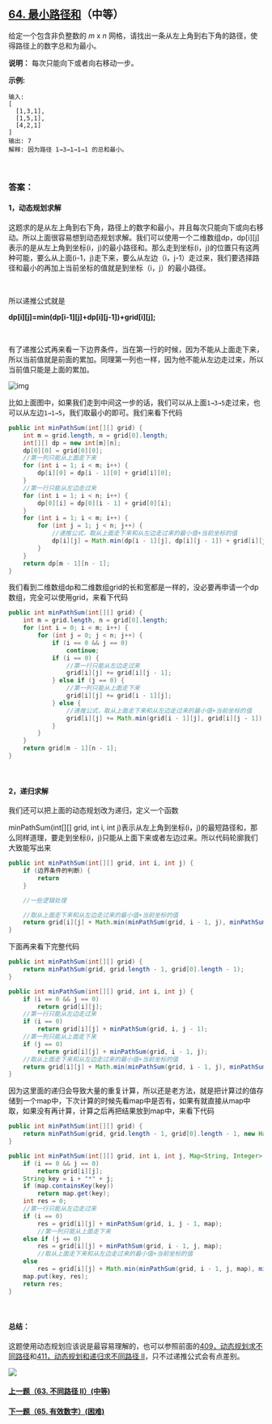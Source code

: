 ## [64. 最小路径和](https://leetcode-cn.com/problems/minimum-path-sum/)（中等）

给定一个包含非负整数的 *m* x *n* 网格，请找出一条从左上角到右下角的路径，使得路径上的数字总和为最小。

**说明：** 每次只能向下或者向右移动一步。

**示例:**

```
输入:
[
  [1,3,1],
  [1,5,1],
  [4,2,1]
]
输出: 7
解释: 因为路径 1→3→1→1→1 的总和最小。
```

<br/>

### 答案：

#### 1，动态规划求解

这题求的是从左上角到右下角，路径上的数字和最小，并且每次只能向下或向右移动。所以上面很容易想到动态规划求解。我们可以使用一个二维数组dp，dp\[i][j]表示的是从左上角到坐标(i，j)的最小路径和。那么走到坐标(i，j)的位置只有这两种可能，要么从上面(i-1，j)走下来，要么从左边（i，j-1）走过来，我们要选择路径和最小的再加上当前坐标的值就是到坐标（i，j）的最小路径。

<br/>

所以递推公式就是

**dp\[i][j]=min(dp\[i-1][j]+dp\[i][j-1])+grid\[i][j];**

<br/>

有了递推公式再来看一下边界条件，当在第一行的时候，因为不能从上面走下来，所以当前值就是前面的累加。同理第一列也一样，因为他不能从左边走过来，所以当前值只能是上面的累加。

![img](https://mmbiz.qpic.cn/mmbiz_png/PGmTibd8KQBF8hkbV85dzYgB1sRJnGFwTvnEp0woJ0QAuyfxduUdx1tdria1VhQcjb3MRLrFasndOZKib149t1yew/640?wx_fmt=png&tp=webp&wxfrom=5&wx_lazy=1&wx_co=1)

比如上面图中，如果我们走到中间这一步的话，我们可以从上面```1→3→5```走过来，也可以从左边```1→1→5```，我们取最小的即可。我们来看下代码

```java
public int minPathSum(int[][] grid) {
    int m = grid.length, n = grid[0].length;
    int[][] dp = new int[m][n];
    dp[0][0] = grid[0][0];
    //第一列只能从上面走下来
    for (int i = 1; i < m; i++) {
        dp[i][0] = dp[i - 1][0] + grid[i][0];
    }
    //第一行只能从左边走过来
    for (int i = 1; i < n; i++) {
        dp[0][i] = dp[0][i - 1] + grid[0][i];
    }
    for (int i = 1; i < m; i++) {
        for (int j = 1; j < n; j++) {
            //递推公式，取从上面走下来和从左边走过来的最小值+当前坐标的值
            dp[i][j] = Math.min(dp[i - 1][j], dp[i][j - 1]) + grid[i][j];
        }
    }
    return dp[m - 1][n - 1];
}
```

我们看到二维数组dp和二维数组grid的长和宽都是一样的，没必要再申请一个dp数组，完全可以使用grid，来看下代码

```java
public int minPathSum(int[][] grid) {
    int m = grid.length, n = grid[0].length;
    for (int i = 0; i < m; i++) {
        for (int j = 0; j < n; j++) {
            if (i == 0 && j == 0)
                continue;
            if (i == 0) {
                //第一行只能从左边走过来
                grid[i][j] += grid[i][j - 1];
            } else if (j == 0) {
                //第一列只能从上面走下来
                grid[i][j] += grid[i - 1][j];
            } else {
                //递推公式，取从上面走下来和从左边走过来的最小值+当前坐标的值
                grid[i][j] += Math.min(grid[i - 1][j], grid[i][j - 1]);
            }
        }
    }
    return grid[m - 1][n - 1];
}
```

<br/>

#### 2，递归求解

我们还可以把上面的动态规划改为递归，定义一个函数

minPathSum(int\[][] grid, int i, int j)表示从左上角到坐标(i，j)的最短路径和，那么同样道理，要走到坐标(i，j)只能从上面下来或者左边过来。所以代码轮廓我们大致能写出来

```java
public int minPathSum(int[][] grid, int i, int j) {
    if (边界条件的判断) {
        return
    }

    //一些逻辑处理

    //取从上面走下来和从左边走过来的最小值+当前坐标的值
    return grid[i][j] + Math.min(minPathSum(grid, i - 1, j), minPathSum(grid, i, j - 1));
}
```

下面再来看下完整代码

```java
public int minPathSum(int[][] grid) {
    return minPathSum(grid, grid.length - 1, grid[0].length - 1);
}

public int minPathSum(int[][] grid, int i, int j) {
    if (i == 0 && j == 0)
        return grid[i][j];
    //第一行只能从左边走过来
    if (i == 0)
        return grid[i][j] + minPathSum(grid, i, j - 1);
    //第一列只能从上面走下来
    if (j == 0)
        return grid[i][j] + minPathSum(grid, i - 1, j);
    //取从上面走下来和从左边走过来的最小值+当前坐标的值
    return grid[i][j] + Math.min(minPathSum(grid, i - 1, j), minPathSum(grid, i, j - 1));
}
```

因为这里面的递归会导致大量的重复计算，所以还是老方法，就是把计算过的值存储到一个map中，下次计算的时候先看map中是否有，如果有就直接从map中取，如果没有再计算，计算之后再把结果放到map中，来看下代码

```java
public int minPathSum(int[][] grid) {
    return minPathSum(grid, grid.length - 1, grid[0].length - 1, new HashMap<String, Integer>());
}

public int minPathSum(int[][] grid, int i, int j, Map<String, Integer> map) {
    if (i == 0 && j == 0)
        return grid[i][j];
    String key = i + "*" + j;
    if (map.containsKey(key))
        return map.get(key);
    int res = 0;
    //第一行只能从左边走过来
    if (i == 0)
        res = grid[i][j] + minPathSum(grid, i, j - 1, map);
        //第一列只能从上面走下来
    else if (j == 0)
        res = grid[i][j] + minPathSum(grid, i - 1, j, map);
        //取从上面走下来和从左边走过来的最小值+当前坐标的值
    else
        res = grid[i][j] + Math.min(minPathSum(grid, i - 1, j, map), minPathSum(grid, i, j - 1, map));
    map.put(key, res);
    return res;
}
```

<br/>

#### 总结：

这题使用动态规划应该说是最容易理解的，也可以参照前面的[409，动态规划求不同路径](http://mp.weixin.qq.com/s?__biz=MzU0ODMyNDk0Mw==&mid=2247487666&idx=1&sn=348938a0e110abdc081a07572a206561&chksm=fb418392cc360a84df035e84b8c08c6c38eeb603809cd13c373fe6840097054b798c93f94a6a&scene=21#wechat_redirect)和[411，动态规划和递归求不同路径 II](http://mp.weixin.qq.com/s?__biz=MzU0ODMyNDk0Mw==&mid=2247487679&idx=1&sn=9e3487051872e33231d1c589de5b9277&chksm=fb41839fcc360a897e49934e6789a935f505aaf16f6e03a484b469dd8d0828e451685b30869c&scene=21#wechat_redirect)，只不过递推公式会有点差别。





![](https://img-blog.csdnimg.cn/20200807155236311.png)

#### [上一题（63. 不同路径 II）(中等)](https://github.com/sdwwld/leetCode/blob/master/src/main/java/com/wld/java/leetcode/leetCode0063.md)

#### [下一题（65. 有效数字）(困难)](https://github.com/sdwwld/leetCode/blob/master/src/main/java/com/wld/java/leetcode/leetCode0065.md)